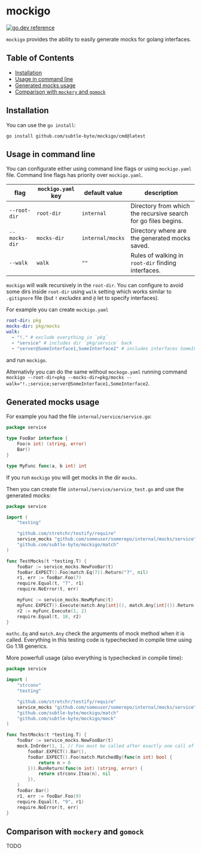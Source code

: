 
mockigo
=======
[![go.dev reference](https://img.shields.io/badge/go.dev-reference-007d9c?logo=go&logoColor=white&style=flat-square)](https://pkg.go.dev/github.com/subtle-byte/mockigo?tab=overview)

`mockigo` provides the ability to easily generate mocks for golang interfaces.

Table of Contents
-----------------

- [Installation](#installation)
- [Usage in command line](#usage-in-command-line)
- [Generated mocks usage](#generated-mocks-usage)
- [Comparison with `mockery` and `gomock`](#comparison-with-mockery-and-gomock)


Installation
------------

You can use the `go install`:

```
go install github.com/subtle-byte/mockigo/cmd@latest
```

Usage in command line
------------

You can configurate either using command line flags or using `mockigo.yaml` file. Command line flags has priority over `mockigo.yaml`.

| flag | `mockigo.yaml` key | default value |description  |
|---|---|---|---|
| `--root-dir` | `root-dir` | `internal` | Directory from which the recursive search for go files begins. |
| `--mocks-dir` | `mocks-dir` | `internal/mocks` | Directory where are the generated mocks saved. |
| `--walk` | `walk` | `""` | Rules of walking in `root-dir` finding interfaces. |

`mockigo` will walk recursively in the `root-dir`. You can configure to avoid some dirs inside `root-dir` using `walk` setting which works similar to `.gitignore` file (but `!` _excludes_ and `@` let to specify interfaces).

For example you can create `mockigo.yaml`
```yaml
root-dir: pkg
mocks-dir: pkg/mocks
walk:
  - "!." # exclude everything in `pkg`
  - "service" # includes dir `pkg/service` back
  - "server@SomeInterface1,SomeInterface2" # includes interfaces SomeInterface1 and SomeInterface2 in `pkg/server` back
```
and run `mockigo`.

Alternativly you can do the same without `mockogo.yaml` running command `mockigo --root-dir=pkg --mocks-dir=pkg/mocks --walk="!.;service;server@SomeInterface1,SomeInterface2`.


Generated mocks usage
------------

For example you had the file `internal/service/service.go`:

```go
package service

type FooBar interface {
	Foo(n int) (string, error)
	Bar()
}

type MyFunc func(a, b int) int
```

If you run `mockigo` you will get mocks in the dir `mocks`.

Then you can create file `internal/service/service_test.go` and use the generated mocks:

```go
package service

import (
	"testing"

	"github.com/stretchr/testify/require"
	service_mocks "github.com/someuser/somerepo/internal/mocks/service"
	"github.com/subtle-byte/mockigo/match"
)

func TestMocks(t *testing.T) {
	fooBar := service_mocks.NewFooBar(t)
	fooBar.EXPECT().Foo(match.Eq(7)).Return("7", nil)
	r1, err := fooBar.Foo(7)
	require.Equal(t, "7", r1)
	require.NoError(t, err)

	myFunc := service_mocks.NewMyFunc(t)
	myFunc.EXPECT().Execute(match.Any[int](), match.Any[int]()).Return(10)
	r2 := myFunc.Execute(1, 2)
	require.Equal(t, 10, r2)
}
```

`mathc.Eq` and `match.Any` check the arguments of mock method when it is called. Everything in this testing code is typechecked in compile time using Go 1.18 generics.

More powerfull usage (also everything is typechecked in compile time):

```go
package service

import (
	"strconv"
	"testing"

	"github.com/stretchr/testify/require"
	service_mocks "github.com/someuser/somerepo/internal/mocks/service"
	"github.com/subtle-byte/mockigo/match"
	"github.com/subtle-byte/mockigo/mock"
)

func TestMocks(t *testing.T) {
	fooBar := service_mocks.NewFooBar(t)
	mock.InOrder(1, 1, // Foo must be called after exactly one call of Bar
		fooBar.EXPECT().Bar(),
		fooBar.EXPECT().Foo(match.MatchedBy(func(n int) bool {
			return n > 0
		})).RunReturn(func(n int) (string, error) {
			return strconv.Itoa(n), nil
		}),
	)
	fooBar.Bar()
	r1, err := fooBar.Foo(9)
	require.Equal(t, "9", r1)
	require.NoError(t, err)
}
```

Comparison with `mockery` and `gomock`
------------

TODO
